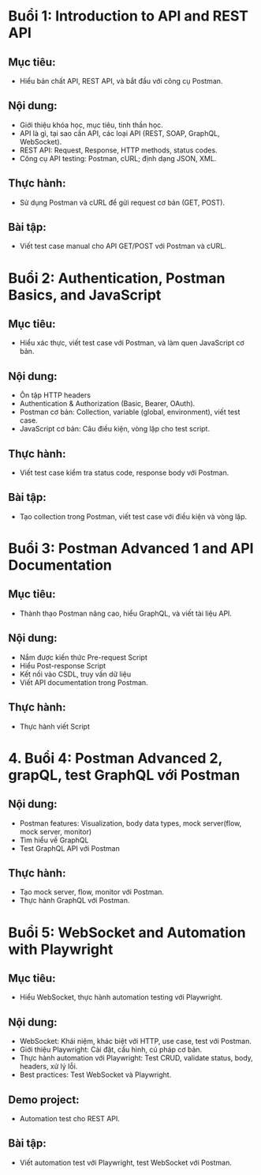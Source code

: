 # Buổi 1: Introduction to API and REST API
## Mục tiêu: 
- Hiểu bản chất API, REST API, và bắt đầu với công cụ Postman.
## Nội dung:
- Giới thiệu khóa học, mục tiêu, tinh thần học.
- API là gì, tại sao cần API, các loại API (REST, SOAP, GraphQL, WebSocket).
- REST API: Request, Response, HTTP methods, status codes.
- Công cụ API testing: Postman, cURL; định dạng JSON, XML.
## Thực hành: 
- Sử dụng Postman và cURL để gửi request cơ bản (GET, POST).
## Bài tập:
- Viết test case manual cho API GET/POST với Postman và cURL.


# Buổi 2: Authentication, Postman Basics, and JavaScript
## Mục tiêu:
- Hiểu xác thực, viết test case với Postman, và làm quen JavaScript cơ bản.
## Nội dung:
- Ôn tập HTTP headers
- Authentication & Authorization (Basic, Bearer, OAuth).
- Postman cơ bản: Collection, variable (global, environment), viết test case.
- JavaScript cơ bản: Câu điều kiện, vòng lặp cho test script.
## Thực hành:
- Viết test case kiểm tra status code, response body với Postman.
## Bài tập:
- Tạo collection trong Postman, viết test case với điều kiện và vòng lặp.


# Buổi 3: Postman Advanced 1 and API Documentation
## Mục tiêu:
- Thành thạo Postman nâng cao, hiểu GraphQL, và viết tài liệu API.
## Nội dung:
- Nắm được kiến thức Pre-request Script
- Hiểu Post-response Script 
- Kết nối vào CSDL, truy vấn dữ liệu
- Viết API documentation trong Postman.
## Thực hành:
- Thực hành viết Script


# 4. Buổi 4: Postman Advanced 2, grapQL, test GraphQL với Postman
## Nội dung:
- Postman features: Visualization, body data types, mock server(flow, mock server, monitor)
- Tìm hiểu về GraphQL
- Test GraphQL API với Postman
## Thực hành:
- Tạo mock server, flow, monitor với Postman.
- Thực hành GraphQL với Postman.


# Buổi 5: WebSocket and Automation with Playwright
## Mục tiêu:
- Hiểu WebSocket, thực hành automation testing với Playwright.
## Nội dung:
- WebSocket: Khái niệm, khác biệt với HTTP, use case, test với Postman.
- Giới thiệu Playwright: Cài đặt, cấu hình, cú pháp cơ bản.
- Thực hành automation với Playwright: Test CRUD, validate status, body, headers, xử lý lỗi.
- Best practices: Test WebSocket và Playwright.
## Demo project:
- Automation test cho REST API.
## Bài tập:
- Viết automation test với Playwright, test WebSocket với Postman.
